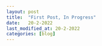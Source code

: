 ```yaml
---
layout: post
title:  "First Post, In Progress"
date:   20-2-2022
last_modified_at: 20-2-2022
categories: [blog]
---
```

